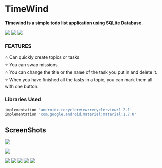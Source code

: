 ﻿# TimeWind

**Timewind is a simple todo list application using SQLite Database.**

![](https://img.shields.io/badge/Kotlin-v1.9.0-93b023?&style=for-the-badge&logo=kotlin&logoColor=white)
![](https://img.shields.io/badge/SDK-33-93b023?&style=for-the-badge&logo=kotlin&logoColor=white)
![](https://img.shields.io/badge/SQLiteDatabase-93b023?&style=for-the-badge&logo=SQLite&logoColor=white)





### FEATURES

 ⭐️ Can quickly create topics or tasks</br>
  ⭐️ You can swap missions</br>
 ⭐️ You can change the title or the name of the task you put in and delete it.</br>
  ⭐️ When you have finished all the tasks in a topic, you can mark them all with one button.</br>


### Libraries Used

```sh
implementation 'androidx.recyclerview:recyclerview:1.2.1'  
implementation 'com.google.android.material:material:1.7.0'
```

## ScreenShots

![](https://raw.githubusercontent.com/grigroviska/TimeWind/master/TimeWindScreenShot/TimeWind_1.png)

![](https://raw.githubusercontent.com/grigroviska/TimeWind/master/TimeWindScreenShot/TimeWind_2.png)

![](https://raw.githubusercontent.com/grigroviska/TimeWind/master/TimeWindScreenShot/TimeWind_3.png)
![](https://raw.githubusercontent.com/grigroviska/TimeWind/master/TimeWindScreenShot/TimeWind_4.png)
![](https://raw.githubusercontent.com/grigroviska/TimeWind/master/TimeWindScreenShot/TimeWind_5.png)
![](https://raw.githubusercontent.com/grigroviska/TimeWind/master/TimeWindScreenShot/TimeWind_6.png)
![](https://raw.githubusercontent.com/grigroviska/TimeWind/master/TimeWindScreenShot/TimeWind_7.png)


